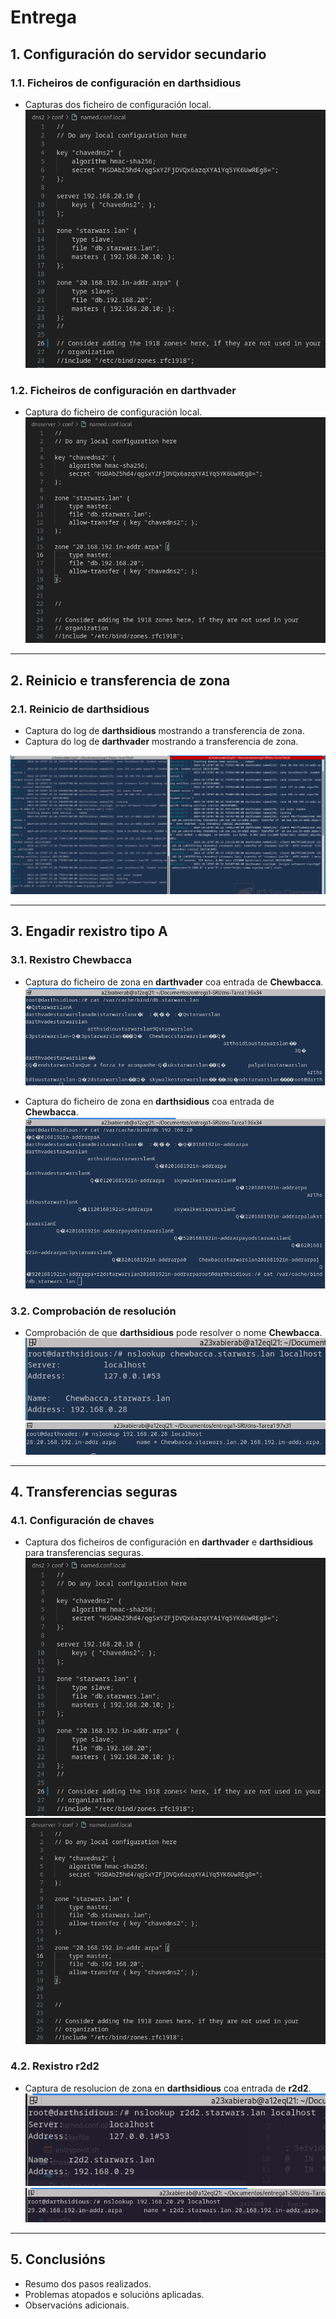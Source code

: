 # Entrega

## 1. Configuración do servidor secundario

### 1.1. Ficheiros de configuración en **darthsidious**
- Capturas dos ficheiro de configuración local.
![DNS2-conf-local](/docs/2/img2/capturas/DNS2-conf-local.png)

### 1.2. Ficheiros de configuración en **darthvader**
- Captura do ficheiro de configuración local.
![DNS-conf-local](/docs/2/img2/capturas/DNS-conf-local.png)

---

## 2. Reinicio e transferencia de zona

### 2.1. Reinicio de **darthsidious**
- Captura do log de **darthsidious** mostrando a transferencia de zona.
- Captura do log de **darthvader** mostrando a transferencia de zona.

![logs](/docs/2/img2/logs/ej2-logs.png)

---

## 3. Engadir rexistro tipo A

### 3.1. Rexistro **Chewbacca**
- Captura do ficheiro de zona en **darthvader** coa entrada de **Chewbacca**.
![DNS2-zona-primaria](/docs/2/img2/capturas/DNS2-zona-primaria-montada.png)

- Captura do ficheiro de zona en **darthsidious** coa entrada de **Chewbacca**.
![DNS2-zona-inversa](/docs/2/img2/capturas/DNS2-zona-inversa-montada.png)

### 3.2. Comprobación de resolución
- Comprobación de que **darthsidious** pode resolver o nome **Chewbacca**.
![DNS2-zona-primaria](/docs/2/img2/capturas/llamada-chew-primaria.png)
![DNS2-zona-inversa](/docs/2/img2/capturas/llamada-chew-inversa.png)
---

## 4. Transferencias seguras

### 4.1. Configuración de chaves
- Captura dos ficheiros de configuración en **darthvader** e **darthsidious** para transferencias seguras.
![DNS2-segura](/docs/2/img2/capturas/DNS2-conf-local.png)
![DNS-segura](/docs/2/img2/capturas/DNS-conf-local.png)

### 4.2. Rexistro **r2d2**
- Captura de resolucion de zona en **darthsidious** coa entrada de **r2d2**.
![r2d2-ref-1](/docs/2/img2/capturas/llamada-r2d2-primaria.png)
![r2d2-ref-inv](/docs/2/img2/capturas/llamada-r2d2-inversa.png)
---

## 5. Conclusións

- Resumo dos pasos realizados.
- Problemas atopados e solucións aplicadas.
- Observacións adicionais.
